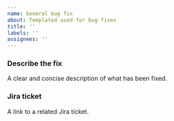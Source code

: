 ```yaml
---
name: General bug fix 
about: Templated used for bug fixes
title: ''
labels: ''
assignees: ''
---
```


### Describe the fix
A clear and concise description of what has been fixed.

### Jira ticket
A link to a related Jira ticket.

